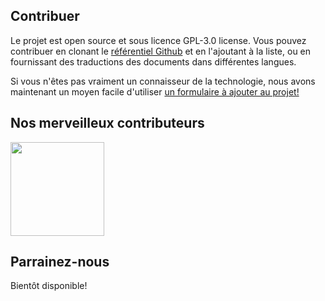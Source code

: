 ## Contribuer

Le projet est open source et sous licence GPL-3.0 license. Vous pouvez contribuer en clonant le [référentiel Github](https://github.com/CSumm/helpmepoc) et en l'ajoutant à la liste, ou en fournissant des traductions des documents dans différentes langues.



Si vous n'êtes pas vraiment un connaisseur de la technologie, nous avons maintenant un moyen facile d'utiliser <a href="https://gallant-ride-34b413.netlify.app/admin">un formulaire à ajouter au projet! </a>

## Nos merveilleux contributeurs

<a href="https://www.github.com/csumm"> <img width="150px" height="150px" src="/images/carlgithub.png"> </a>

## Parrainez-nous

Bientôt disponible!
